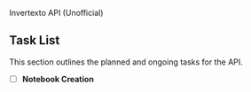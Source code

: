 Invertexto API (Unofficial)

## Task List

This section outlines the planned and ongoing tasks for the API.

- [ ] **Notebook Creation**
